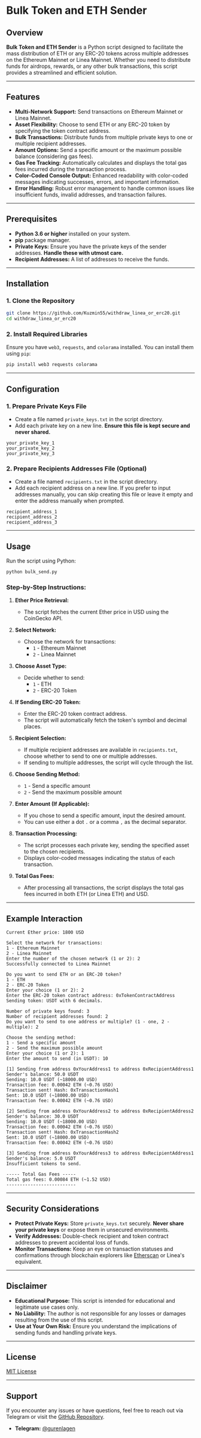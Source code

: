
# Bulk Token and ETH Sender

## Overview

**Bulk Token and ETH Sender** is a Python script designed to facilitate the mass distribution of ETH or any ERC-20 tokens across multiple addresses on the Ethereum Mainnet or Linea Mainnet. Whether you need to distribute funds for airdrops, rewards, or any other bulk transactions, this script provides a streamlined and efficient solution.

---

## Features

- **Multi-Network Support:** Send transactions on Ethereum Mainnet or Linea Mainnet.
- **Asset Flexibility:** Choose to send ETH or any ERC-20 token by specifying the token contract address.
- **Bulk Transactions:** Distribute funds from multiple private keys to one or multiple recipient addresses.
- **Amount Options:** Send a specific amount or the maximum possible balance (considering gas fees).
- **Gas Fee Tracking:** Automatically calculates and displays the total gas fees incurred during the transaction process.
- **Color-Coded Console Output:** Enhanced readability with color-coded messages indicating successes, errors, and important information.
- **Error Handling:** Robust error management to handle common issues like insufficient funds, invalid addresses, and transaction failures.

---

## Prerequisites

- **Python 3.6 or higher** installed on your system.
- **pip** package manager.
- **Private Keys:** Ensure you have the private keys of the sender addresses. **Handle these with utmost care.**
- **Recipient Addresses:** A list of addresses to receive the funds.

---

## Installation

### 1. Clone the Repository

```bash
git clone https://github.com/Kuzmin55/withdraw_linea_or_erc20.git
cd withdraw_linea_or_erc20
```

### 2. Install Required Libraries

Ensure you have `web3`, `requests`, and `colorama` installed. You can install them using `pip`:

```bash
pip install web3 requests colorama
```

---

## Configuration

### 1. Prepare Private Keys File

- Create a file named `private_keys.txt` in the script directory.
- Add each private key on a new line. **Ensure this file is kept secure and never shared.**

```text
your_private_key_1
your_private_key_2
your_private_key_3
```

### 2. Prepare Recipients Addresses File (Optional)

- Create a file named `recipients.txt` in the script directory.
- Add each recipient address on a new line. If you prefer to input addresses manually, you can skip creating this file or leave it empty and enter the address manually when prompted.

```text
recipient_address_1
recipient_address_2
recipient_address_3
```

---

## Usage

Run the script using Python:

```bash
python bulk_send.py
```

### Step-by-Step Instructions:

1. **Ether Price Retrieval:**
   - The script fetches the current Ether price in USD using the CoinGecko API.

2. **Select Network:**
   - Choose the network for transactions:
     - `1` - Ethereum Mainnet
     - `2` - Linea Mainnet

3. **Choose Asset Type:**
   - Decide whether to send:
     - `1` - ETH
     - `2` - ERC-20 Token

4. **If Sending ERC-20 Token:**
   - Enter the ERC-20 token contract address.
   - The script will automatically fetch the token's symbol and decimal places.

5. **Recipient Selection:**
   - If multiple recipient addresses are available in `recipients.txt`, choose whether to send to one or multiple addresses.
   - If sending to multiple addresses, the script will cycle through the list.

6. **Choose Sending Method:**
   - `1` - Send a specific amount
   - `2` - Send the maximum possible amount

7. **Enter Amount (If Applicable):**
   - If you chose to send a specific amount, input the desired amount.
   - You can use either a dot `.` or a comma `,` as the decimal separator.

8. **Transaction Processing:**
   - The script processes each private key, sending the specified asset to the chosen recipients.
   - Displays color-coded messages indicating the status of each transaction.

9. **Total Gas Fees:**
   - After processing all transactions, the script displays the total gas fees incurred in both ETH (or Linea ETH) and USD.

---

## Example Interaction

```
Current Ether price: 1800 USD

Select the network for transactions:
1 - Ethereum Mainnet
2 - Linea Mainnet
Enter the number of the chosen network (1 or 2): 2
Successfully connected to Linea Mainnet

Do you want to send ETH or an ERC-20 token?
1 - ETH
2 - ERC-20 Token
Enter your choice (1 or 2): 2
Enter the ERC-20 token contract address: 0xTokenContractAddress
Sending token: USDT with 6 decimals.

Number of private keys found: 3
Number of recipient addresses found: 2
Do you want to send to one address or multiple? (1 - one, 2 - multiple): 2

Choose the sending method:
1 - Send a specific amount
2 - Send the maximum possible amount
Enter your choice (1 or 2): 1
Enter the amount to send (in USDT): 10

[1] Sending from address 0xYourAddress1 to address 0xRecipientAddress1
Sender's balance: 50.0 USDT
Sending: 10.0 USDT (~18000.00 USD)
Transaction fee: 0.00042 ETH (~0.76 USD)
Transaction sent! Hash: 0xTransactionHash1
Sent: 10.0 USDT (~18000.00 USD)
Transaction fee: 0.00042 ETH (~0.76 USD)

[2] Sending from address 0xYourAddress2 to address 0xRecipientAddress2
Sender's balance: 30.0 USDT
Sending: 10.0 USDT (~18000.00 USD)
Transaction fee: 0.00042 ETH (~0.76 USD)
Transaction sent! Hash: 0xTransactionHash2
Sent: 10.0 USDT (~18000.00 USD)
Transaction fee: 0.00042 ETH (~0.76 USD)

[3] Sending from address 0xYourAddress3 to address 0xRecipientAddress1
Sender's balance: 5.0 USDT
Insufficient tokens to send.

----- Total Gas Fees -----
Total gas fees: 0.00084 ETH (~1.52 USD)
--------------------------
```

---

## Security Considerations

- **Protect Private Keys:** Store `private_keys.txt` securely. **Never share your private keys** or expose them in unsecured environments.
- **Verify Addresses:** Double-check recipient and token contract addresses to prevent accidental loss of funds.
- **Monitor Transactions:** Keep an eye on transaction statuses and confirmations through blockchain explorers like [Etherscan](https://etherscan.io/) or Linea's equivalent.

---

## Disclaimer

- **Educational Purpose:** This script is intended for educational and legitimate use cases only.
- **No Liability:** The author is not responsible for any losses or damages resulting from the use of this script.
- **Use at Your Own Risk:** Ensure you understand the implications of sending funds and handling private keys.

---

## License

[MIT License](LICENSE)

---

## Support

If you encounter any issues or have questions, feel free to reach out via Telegram or visit the [GitHub Repository](https://github.com/Kuzmin55/withdraw_linea_or_erc20).

- **Telegram:** [@gurenlagen](https://t.me/gurenlagen)


